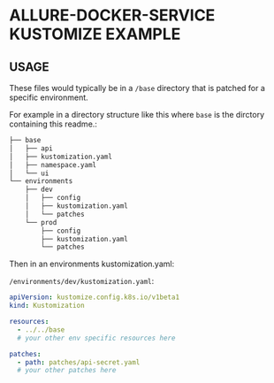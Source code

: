 # ALLURE-DOCKER-SERVICE KUSTOMIZE EXAMPLE

## USAGE
These files would typically be in a `/base` directory that is patched for a specific environment.  

For example in a directory structure like this where `base` is the dirctory containing this readme.:

```bash
├── base
│   ├── api
│   ├── kustomization.yaml
│   ├── namespace.yaml
│   └── ui
└── environments
    ├── dev
    │   ├── config
    │   ├── kustomization.yaml
    │   └── patches
    └── prod
        ├── config
        ├── kustomization.yaml
        └── patches
```

Then in an environments kustomization.yaml:  

`/environments/dev/kustomization.yaml`:
```yaml
apiVersion: kustomize.config.k8s.io/v1beta1
kind: Kustomization

resources:
  - ../../base
  # your other env specific resources here

patches:
  - path: patches/api-secret.yaml
  # your other patches here
```